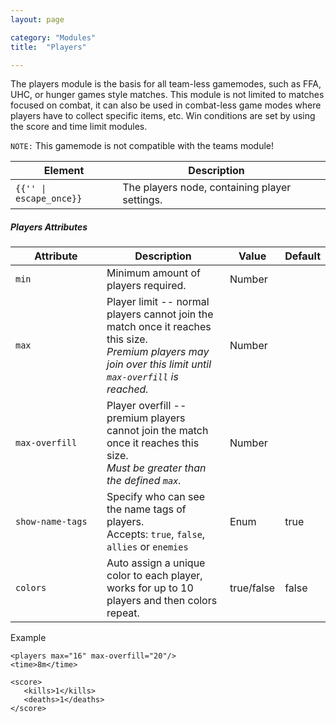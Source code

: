```yaml
---
layout: page

category: "Modules"
title:  "Players"

---
```


The players module is the basis for all team-less gamemodes, such as FFA, UHC, or hunger games style matches.
This module is not limited to matches focused on combat,
it can also be used in combat-less game modes where players have to collect specific items, etc.
Win conditions are set by using the score and time limit modules.

`NOTE:` This gamemode is not compatible with the teams module!
<div class='table-responsive'>
  <table class='table table-striped table-condensed'>
    <thead>
      <tr>
        <th>Element</th>
        <th>Description</th>
        <th></th>
      </tr>
    </thead>
    <tbody>
      <tr>
        <td>
          <span class='highlight'>
            <code>{{'<players/>' | escape_once}}</code>
          </span>
        </td>
        <td>The players node, containing player settings.</td>
        <td></td>
      </tr>
    </tbody>
  </table>
</div>
<h5>Players Attributes</h5>
<div class='table-responsive'>
  <table class='table table-striped table-condensed'>
    <thead>
      <tr>
        <th style='min-width: 130px;'>Attribute</th>
        <th>Description</th>
        <th>Value</th>
        <th>Default</th>
      </tr>
    </thead>
    <tbody>
      <tr>
        <td>
          <code>min</code>
        </td>
        <td>
          Minimum amount of players required.
        </td>
        <td>
          <span class='label label-primary'>Number</span>
        </td>
        <td></td>
      </tr>
      <tr>
        <td>
          <code>max</code>
        </td>
        <td>
          Player limit -- normal players cannot join the match once it reaches this size.
          <br>
          <i>Premium players may join over this limit until <code>max-overfill</code> is reached.</i>
        </td>
        <td>
          <span class='label label-primary'>Number</span>
        </td>
        <td></td>
      </tr>
      <tr>
        <td>
          <code>max-overfill</code>
        </td>
        <td>
          Player overfill -- premium players cannot join the match once it reaches this size.
          <br>
          <i>Must be greater than the defined <code>max</code>.</i>
        </td>
        <td>
          <span class='label label-primary'>Number</span>
        </td>
        <td></td>
      </tr>
      <tr>
        <td>
          <code>show-name-tags</code>
        </td>
        <td>
          Specify who can see the name tags of players.
          <br>
          Accepts:
          <code>true</code>, <code>false</code>, <code>allies</code> or <code>enemies</code>
        </td>
        <td>
          <span class='label label-primary'>Enum</span>
        </td>
        <td>true</td>
      </tr>
      <tr>
        <td>
          <code>colors</code>
        </td>
        <td>
          Auto assign a unique color to each player, works for up to 10 players and then colors repeat.
        </td>
        <td>
          <span class='label label-primary'>true/false</span>
        </td>
        <td>false</td>
      </tr>
    </tbody>
  </table>
</div>
Example

    <players max="16" max-overfill="20"/>
    <time>8m</time>

    <score>
       <kills>1</kills>
       <deaths>1</deaths>
    </score>
